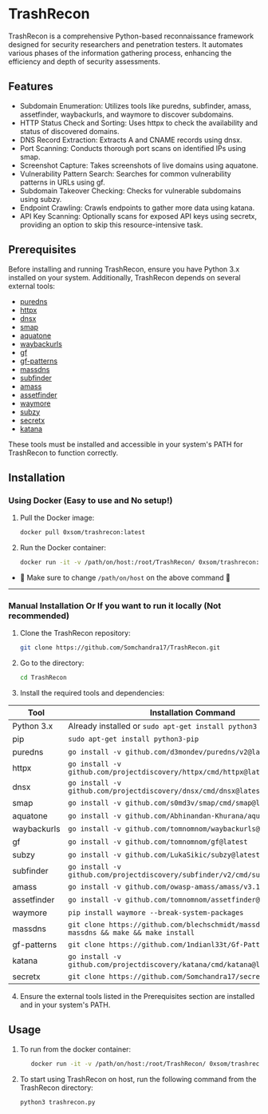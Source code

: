 # TrashRecon

TrashRecon is a comprehensive Python-based reconnaissance framework designed for security researchers and penetration testers. It automates various phases of the information gathering process, enhancing the efficiency and depth of security assessments.

## Features

- Subdomain Enumeration: Utilizes tools like puredns, subfinder, amass, assetfinder, waybackurls, and waymore to discover subdomains.
- HTTP Status Check and Sorting: Uses httpx to check the availability and status of discovered domains.
- DNS Record Extraction: Extracts A and CNAME records using dnsx.
- Port Scanning: Conducts thorough port scans on identified IPs using smap.
- Screenshot Capture: Takes screenshots of live domains using aquatone.
- Vulnerability Pattern Search: Searches for common vulnerability patterns in URLs using gf.
- Subdomain Takeover Checking: Checks for vulnerable subdomains using subzy.
- Endpoint Crawling: Crawls endpoints to gather more data using katana.
- API Key Scanning: Optionally scans for exposed API keys using secretx, providing an option to skip this resource-intensive task.

## Prerequisites

Before installing and running TrashRecon, ensure you have Python 3.x installed on your system. Additionally, TrashRecon depends on several external tools:

- [puredns](https://github.com/d3mondev/puredns)
- [httpx](https://github.com/projectdiscovery/httpx)
- [dnsx](https://github.com/projectdiscovery/dnsx)
- [smap](https://github.com/s0md3v/Smap)
- [aquatone](https://github.com/Abhinandan-Khurana/aquatone)
- [waybackurls](https://github.com/tomnomnom/waybackurls)
- [gf](https://github.com/tomnomnom/gf)
- [gf-patterns](https://github.com/1ndianl33t/Gf-Patterns)
- [massdns](https://github.com/blechschmidt/massdns)
- [subfinder](https://github.com/projectdiscovery/subfinder)
- [amass](https://github.com/OWASP/Amass)
- [assetfinder](https://github.com/tomnomnom/assetfinder)
- [waymore](https://github.com/xnl-h4ck3r/waymore)
- [subzy](https://github.com/LukaSikic/subzy)
- [secretx](https://github.com/Somchandra17/secretx)
- [katana](https://github.com/projectdiscovery/katana)

These tools must be installed and accessible in your system's PATH for TrashRecon to function correctly.

## Installation

### Using Docker (Easy to use and No setup!)

1. Pull the Docker image:
   ```bash
   docker pull 0xsom/trashrecon:latest
   ```
2. Run the Docker container:
   ```bash
   docker run -it -v /path/on/host:/root/TrashRecon/ 0xsom/trashrecon:latest
   ```
- 🚧 Make sure to change ```/path/on/host``` on the above command 🚧

---
### Manual Installation Or If you want to run it locally (Not recommended)

1. Clone the TrashRecon repository:
   ```bash
   git clone https://github.com/Somchandra17/TrashRecon.git
   ```
2. Go to the directory:
   ```bash
   cd TrashRecon
   ```
3. Install the required tools and dependencies:

| Tool            | Installation Command                                                                 | Path to Copy Wordlist |
|-----------------|--------------------------------------------------------------------------------------|-----------------------|
| Python 3.x      | Already installed or `sudo apt-get install python3`                                  |                       |
| pip             | `sudo apt-get install python3-pip`                                                   |                       |
| puredns         | `go install -v github.com/d3mondev/puredns/v2@latest`                                | `/root/.config/puredns/resolvers.txt` |
| httpx           | `go install -v github.com/projectdiscovery/httpx/cmd/httpx@latest`                   |                       |
| dnsx            | `go install -v github.com/projectdiscovery/dnsx/cmd/dnsx@latest`                     |                       |
| smap            | `go install -v github.com/s0md3v/smap/cmd/smap@latest`                               |                       |
| aquatone        | `go install -v github.com/Abhinandan-Khurana/aquatone@v1.7.2`                        |                       |
| waybackurls     | `go install -v github.com/tomnomnom/waybackurls@latest`                              |                       |
| gf              | `go install -v github.com/tomnomnom/gf@latest`                                       |                       |
| subzy           | `go install -v github.com/LukaSikic/subzy@latest`                                    |                       |
| subfinder       | `go install -v github.com/projectdiscovery/subfinder/v2/cmd/subfinder@latest`        |                       |
| amass           | `go install -v github.com/owasp-amass/amass/v3.19.2/...@master`                      |                       |
| assetfinder     | `go install -v github.com/tomnomnom/assetfinder@latest`                              |                       |
| waymore         | `pip install waymore --break-system-packages`                                        |                       |
| massdns         | `git clone https://github.com/blechschmidt/massdns.git && cd massdns && make && make install` | `/app/subdomains-top1million-110000.txt` |
| gf-patterns     | `git clone https://github.com/1ndianl33t/Gf-Patterns /root/.gf`                      |                       |
| katana          | `go install -v github.com/projectdiscovery/katana/cmd/katana@latest`                 |                       |
| secretx         | `git clone https://github.com/Somchandra17/secretx.git`                              |                       |

4. Ensure the external tools listed in the Prerequisites section are installed and in your system's PATH.

## Usage
1. To run from the docker container:

   ```bash
      docker run -it -v /path/on/host:/root/TrashRecon/ 0xsom/trashrecon:latest
   ```

3. To start using TrashRecon on host, run the following command from the TrashRecon directory:

   ```bash
   python3 trashrecon.py
   ```
